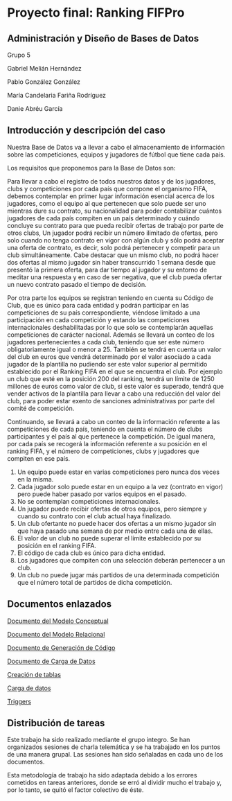 # Proyecto final: Ranking FIFPro

## Administración y Diseño de Bases de Datos

Grupo 5

Gabriel Melián Hernández

Pablo González González

María Candelaria Fariña Rodríguez

Danie Abréu García


## Introducción y descripción del caso

Nuestra Base de Datos va a llevar a cabo el almacenamiento de información
sobre las competiciones, equipos y jugadores de fútbol que tiene cada país.

Los requisitos que proponemos para la Base de Datos son:

Para llevar a cabo el registro de todos nuestros datos y de los jugadores, clubs y
competiciones por cada país que compone el organismo FIFA, debemos contemplar en primer lugar información esencial acerca de los jugadores, como el equipo al que pertenecen que solo puede ser uno mientras dure su contrato, su nacionalidad para poder contabilizar cuántos jugadores de cada país compiten en un país determinado y cuándo concluye su contrato para que pueda recibir ofertas de trabajo por parte de otros clubs, Un jugador podrá recibir un número ilimitado de ofertas, pero solo cuando no tenga contrato en vigor con algún club y sólo podrá aceptar una oferta de contrato, es decir, solo podrá pertenecer y competir para un club simultáneamente. Cabe destacar que un mismo club, no podrá hacer dos ofertas al mismo jugador sin haber transcurrido 1 semana desde que presentó la primera oferta, para dar tiempo al jugador y su entorno de meditar una respuesta y en caso de ser negativa, que el club pueda ofertar un nuevo contrato pasado el tiempo de decisión.

Por otra parte los equipos se registran teniendo en cuenta su Código de Club, que es único
para cada entidad y podrán participar en las competiciones de su país correspondiente, viéndose limitado a una participación en cada competición y estando las competiciones internacionales deshabilitadas por lo que solo se contemplarán aquellas competiciones de carácter nacional. Además se llevará un conteo de los jugadores pertenecientes a cada club, teniendo que ser este número obligatoriamente igual o menor a 25. También se tendrá en cuenta un valor del club en euros que vendrá determinado por el valor asociado a cada jugador de la plantilla no pudiendo ser este valor superior al permitido establecido por el Ranking FIFA en el que se encuentra el club. Por ejemplo un club que esté en la posición 200 del ranking, tendrá un límite de 1250 millones de euros como valor
de club, si este valor es superado, tendrá que vender activos de la plantilla para llevar a cabo una reducción del valor del club, para poder estar exento de sanciones administrativas por parte del comité de competición.

Continuando, se llevará a cabo un conteo de la información referente a las competiciones de cada país, teniendo en cuenta el número de clubs participantes y el país al que pertenece la competición. De igual manera, por cada país se recogerá la información referente a su posición en el ranking FIFA, y el número de competiciones, clubs y jugadores que compiten en ese país.

1. Un equipo puede estar en varias competiciones pero nunca dos veces en la misma.
2. Cada jugador solo puede estar en un equipo a la vez (contrato en vigor) pero puede haber
   pasado por varios equipos en el pasado.
3. No se contemplan competiciones internacionales.
4. Un jugador puede recibir ofertas de otros equipos, pero siempre y cuando su contrato con el
   club actual haya finalizado.
5. Un club ofertante no puede hacer dos ofertas a un mismo jugador sin que haya pasado una
   semana de por medio entre cada una de ellas.
6. El valor de un club no puede superar el límite establecido por su posición en el ranking FIFA.
7. El código de cada club es único para dicha entidad.
8. Los jugadores que compiten con una selección deberán pertenecer a un club.
9. Un club no puede jugar más partidos de una determinada competición que el número total de partidos de dicha competición.


## Documentos enlazados

[Documento del Modelo Conceptual](https://github.com/PabloGonzalezGonzalez/adbd2021/blob/main/ProyectoFinal/Documentos/Modelo%20Conceptual-Grupo%205.pdf)

[Documento del Modelo Relacional](https://github.com/PabloGonzalezGonzalez/adbd2021/blob/main/ProyectoFinal/Documentos/Modelo%20Relacional-Grupo5.pdf)

[Documento de Generación de Código](https://github.com/PabloGonzalezGonzalez/adbd2021/blob/main/ProyectoFinal/Documentos/Scripts-Grupo5.pdf)

[Documento de Carga de Datos](https://github.com/PabloGonzalezGonzalez/adbd2021/blob/main/ProyectoFinal/Documentos/Pruebas-Grupo5.pdf)

[Creación de tablas](https://github.com/PabloGonzalezGonzalez/adbd2021/blob/main/ProyectoFinal/Documentos/CreacionTablas.sql)

[Carga de datos](https://github.com/PabloGonzalezGonzalez/adbd2021/blob/main/ProyectoFinal/Documentos/carga_datos.sql)

[Triggers](https://github.com/PabloGonzalezGonzalez/adbd2021/blob/main/ProyectoFinal/Documentos/triggers.sql)

## Distribución de tareas

Este trabajo ha sido realizado mediante el grupo integro. Se han organizados sesiones de charla telemática y se ha trabajado en los puntos de una manera grupal. Las sesiones han sido señaladas en cada uno de los documentos.

Esta metodología de trabajo ha sido adaptada debido a los errores cometidos en tareas anteriores, donde se erró al dividir mucho el trabajo y, por lo tanto, se quitó el factor colectivo de éste.
